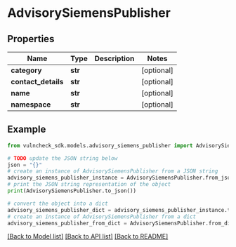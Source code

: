 # AdvisorySiemensPublisher


## Properties

Name | Type | Description | Notes
------------ | ------------- | ------------- | -------------
**category** | **str** |  | [optional] 
**contact_details** | **str** |  | [optional] 
**name** | **str** |  | [optional] 
**namespace** | **str** |  | [optional] 

## Example

```python
from vulncheck_sdk.models.advisory_siemens_publisher import AdvisorySiemensPublisher

# TODO update the JSON string below
json = "{}"
# create an instance of AdvisorySiemensPublisher from a JSON string
advisory_siemens_publisher_instance = AdvisorySiemensPublisher.from_json(json)
# print the JSON string representation of the object
print(AdvisorySiemensPublisher.to_json())

# convert the object into a dict
advisory_siemens_publisher_dict = advisory_siemens_publisher_instance.to_dict()
# create an instance of AdvisorySiemensPublisher from a dict
advisory_siemens_publisher_from_dict = AdvisorySiemensPublisher.from_dict(advisory_siemens_publisher_dict)
```
[[Back to Model list]](../README.md#documentation-for-models) [[Back to API list]](../README.md#documentation-for-api-endpoints) [[Back to README]](../README.md)


